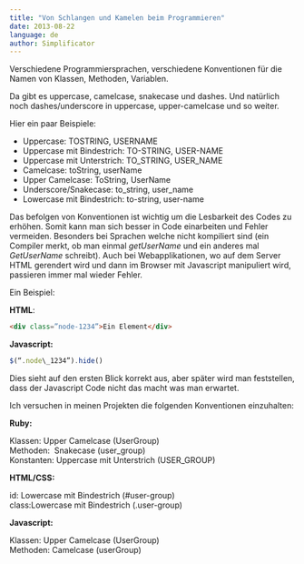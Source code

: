 ```yaml
---
title: "Von Schlangen und Kamelen beim Programmieren"
date: 2013-08-22
language: de
author: Simplificator
---
```


Verschiedene Programmiersprachen, verschiedene Konventionen für die Namen von Klassen, Methoden, Variablen. 

Da gibt es uppercase, camelcase, snakecase und dashes. Und natürlich noch dashes/underscore in uppercase, upper-camelcase und so weiter.

Hier ein paar Beispiele:

- Uppercase: TOSTRING, USERNAME
- Uppercase mit Bindestrich: TO-STRING, USER-NAME
- Uppercase mit Unterstrich: TO\_STRING, USER\_NAME
- Camelcase: toString, userName
- Upper Camelcase: ToString, UserName
- Underscore/Snakecase: to\_string, user\_name
- Lowercase mit Bindestrich: to-string, user-name

Das befolgen von Konventionen ist wichtig um die Lesbarkeit des Codes zu erhöhen. Somit kann man sich besser in Code einarbeiten und Fehler vermeiden. Besonders bei Sprachen welche nicht kompiliert sind (ein Compiler merkt, ob man einmal _getUserName_ und ein anderes mal _GetUserName_ schreibt). Auch bei Webapplikationen, wo auf dem Server HTML gerendert wird und dann im Browser mit Javascript manipuliert wird, passieren immer mal wieder Fehler. 

Ein Beispiel:

**HTML**:

```html
<div class=”node-1234”>Ein Element</div>
```

**Javascript:**

```javascript
$(“.node\_1234”).hide()
```

Dies sieht auf den ersten Blick korrekt aus, aber später wird man feststellen, dass der Javascript Code nicht das macht was man erwartet.

Ich versuchen in meinen Projekten die folgenden Konventionen einzuhalten:

**Ruby:**

Klassen: Upper Camelcase (UserGroup)  
Methoden:  Snakecase (user\_group)  
Konstanten: Uppercase mit Unterstrich (USER\_GROUP)

**HTML/CSS:**

id: Lowercase mit Bindestrich (#user-group)  
class:Lowercase mit Bindestrich (.user-group)  
  

**Javascript:**

Klassen: Upper Camelcase (UserGroup)  
Methoden: Camelcase (userGroup)
